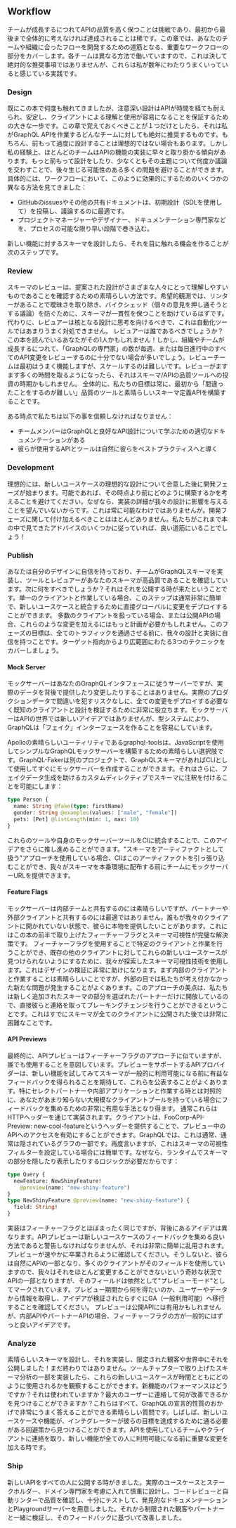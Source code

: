 ## Workflow

チームが成長するにつれてAPIの品質を高く保つことは挑戦であり、最初から最後まで全体的に考えなければ達成されることは稀です。この章では、あなたのチームや組織に合ったフローを開発するための道筋となる、重要なワークフローの部分をカバーします。各チームは異なる方法で働いていますので、これは決して絶対的な推奨事項ではありませんが、これらは私が数年にわたりうまくいっていると感じている実践です。

### Design

既にこの本で何度も触れてきましたが、注意深い設計はAPIが時間を経ても耐えられ、安定し、クライアントによる理解と使用が容易になることを保証するための大きな一歩です。この章で覚えておくべきことが１つだけとしたら、それは私がGraphQL APIを作業するどんなチームに対しても絶対に推奨するものです。もちろん、前もって過度に設計することは理想的ではない場合もあります。しかし私の経験上、ほとんどのチームはAPIの機能の実装に早々と取り掛かる傾向があります。もっと前もって設計をしたり、少なくともその主題について何度か議論を交わすことで、後々生じる可能性のある多くの問題を避けることができます。
具体的には、ワークフローにおいて、このように効果的にするためのいくつかの異なる方法を見てきました：

- GitHubのissuesやその他の共有ドキュメントは、初期設計（SDLを使用して）を投稿し、議論するのに最適です。
- プロジェクトマネージャーやデザイナー、ドキュメンテーション専門家などを、プロセスの可能な限り早い段階で巻き込む。

新しい機能に対するスキーマを設計したら、それを目に触れる機会を作ることが次のステップです。

### Review

スキーマのレビューは、提案された設計がさまざまな人々にとって理解しやすいものであることを確認するための素晴らしい方法です。希望的観測では、リンターがあることで曖昧さを取り除き、バイクシェッド（個々の意見を押し通そうとする議論）を防ぐために、スキーマが一貫性を保つことを助けているはずです。代わりに、レビュアーは核となる設計に思考を向けるべきで、これは自動化ツールではあまりうまく対処できません。
レビュアーは誰であるべきでしょうか？この本を読んでいるあなたがその1人かもしれません！しかし、組織やチームが成長するにつれて、「GraphQLの専門家」の数が毎週、または毎日進行中のすべてのAPI変更をレビューするのに十分でない場合が多いでしょう。レビューチームは最初はうまく機能しますが、スケールするのは難しいです。レビューがますます多くの時間を取るようになったら、それはスキーマ/APIの品質ツールへの投資の時期かもしれません。
全体的に、私たちの目標は常に、最初から「間違ったことをするのが難しい」品質のツールと素晴らしいスキーマ定義APIを構築することです。

ある時点で私たちは以下の事を信頼しなければなりません：

- チームメンバーはGraphQLと良好なAPI設計について学ぶための適切なドキュメンテーションがある
- 彼らが使用するAPIとツールは自然に彼らをベストプラクティスへと導く

### Development

理想的には、新しいユースケースの理想的な設計について合意した後に開発フェーズが始まります。可能であれば、その時点より前にどのように構築するかを考えることを避けてください。なぜなら、実装の詳細が我々の設計に影響を与えることを望んでいないからです。これは常に可能なわけではありませんが。開発フェーズに関して付け加えるべきことはほとんどありません。私たちがこれまで本の中で見てきたアドバイスのいくつかに従っていれば、良い道筋にいることでしょう！

### Publish

あなたは自分のデザインに自信を持っており、チームがGraphQLスキーマを実装し、ツールとレビュアーがあなたのスキーマが高品質であることを確認しています。次に何をすべきでしょうか？それはそれを公開する時が来たということです。単一のクライアントと作業している場合、このステップは通常非常に簡単で、新しいユースケースと統合するために直接グローバルに変更をデプロイすることができます。
多数のクライアントを扱っている場合、または公開APIの場合、これらのような変更を加えるにはもっと計画が必要かもしれません。このフェーズの目標は、全てのトラフィックを通過させる前に、我々の設計と実装に自信を持つことです。ターゲット指向からより広範囲にわたる3つのテクニックをカバーしましょう。

#### Mock Server

モックサーバーはあなたのGraphQLインタフェースに従うサーバーですが、実際のデータを背後で提供したり変更したりすることはありません。実際のプロダクションデータで間違いを犯すリスクなしに、全ての変更をデプロイする必要なく既知のクライアントと設計を検証するために非常に役立ちます。モックサーバーはAPIの世界では新しいアイデアではありませんが、型システムにより、GraphQLは「フェイク」インターフェースを作ることを容易にしています。

Apolloの素晴らしいユーティリティであるgraphql-toolsは、JavaScriptを使用してシンプルなGraphQLモックサーバーを構築するための素晴らしい選択肢です。GraphQL-Fakerは別のプロジェクトで、GraphQLスキーマがあればCLIとして使用してすぐにモックサーバーを作成することができます。それはさらに、フェイクデータ生成を助けるカスタムディレクティブでスキーマに注釈を付けることを可能にします：

```graphql
type Person {
  name: String @fake(type: firstName)
  gender: String @examples(values: ["male", "female"])
  pets: [Pet] @listLength(min: 1, max: 10)
}
```

これらのツールや自身のモックサーバーツールをCIに統合することで、このアイデアをさらに推し進めることができます。"スキーマをアーティファクトとして扱う"アプローチを使用している場合、CIはこのアーティファクトを引っ張り込むことができ、我々がスキーマを本番環境に配布する前にチームにモックサーバーURLを提供できます。

#### Feature Flags

モックサーバーは内部チームと共有するのには素晴らしいですが、パートナーや外部クライアントと共有するのには最適ではありません。誰もが我々のクライアントに開かれていない状態で、彼らに本物を提供したいことがあります。これにはこの本の前半で取り上げたフィーチャーフラグとスキーマ可視性が完璧な解決策です。
フィーチャーフラグを使用することで特定のクライアントと作業を行うことができ、既存の他のクライアントに対してこれらの新しいユースケースが見つけられないようにするために、我々が探索したスキーマ可視性技術を使用します。これはデザインの検証に非常に助けになります。まず内部のクライアントと作業することは素晴らしいことですが、外部の目では私たちが考え付かなかった新たな問題が発生することがよくあります。このアプローチの美点は、私たちは新しく追加されたスキーマの部分を選ばれたパートナーだけに開放しているので、直接彼らと連絡を取ってブレーキングチェンジを行うことができるということです。これはすでにスキーマが全てのクライアントに公開された後では非常に困難なことです。

#### API Previews

最終的に、APIプレビューはフィーチャーフラグのアプローチに似ていますが、誰でも使用することを意図しています。プレビューをサポートするAPIプロバイダーは、新しい機能を試してみてスキーマが一般的に利用可能になる前に有益なフィードバックを得られることを期待して、これらを公表することがよくあります。特にセレクトパートナーや内部アプリケーションと作業する時とは対照的に、あなたがあまり知らない大規模なクライアントプールを持っている場合にフィードバックを集めるための非常に有用な手法となり得ます。
通常これらはHTTPヘッダーを通じて実装されます。クライアントは、FooCorp-API-Preview: new-cool-featureというヘッダーを提供することで、プレビュー中のAPIへのアクセスを有効にすることができます。GraphQLでは、これは通常、通常は隠されているグラフの一部です。再度言いますが、これはスキーマの可視性フィルターを設定している場合には簡単です。なぜなら、ランタイムでスキーマの部分を隠したり表示したりするロジックが必要だからです：

```graphql
type Query {
  newFeature: NewShinyFeature!
    @preview(name: "new-shiny-feature")
}
type NewShinyFeature @preview(name: "new-shiny-feature") {
  field: String!
}
```

実装はフィーチャーフラグとほぼまったく同じですが、背後にあるアイデアは異なります。APIプレビューは新しいユースケースのフィードバックを集める良い方法であると警告しなければなりませんが、それは非常に簡単に乱用されます。プレビューが速やかに卒業されるように確認してください。そうしないと、彼らは自然にAPIの一部となり、多くのクライアントがそのフィールドを使用していますので、我々はそれをほとんど変更することができないという奇妙な状況でAPIの一部となりますが、そのフィールドは依然として"プレビューモード"としてマークされています。プレビュー期間から何を得たいのか、ユーザーやデータから情報を取得し、アイデアが検証されたらすぐにGA（一般利用可能）へ移行することを確認してください。
プレビューは公開APIには有用かもしれませんが、内部APIやパートナーAPIの場合、フィーチャーフラグの方が一般的にはずっと良いアイデアです。

### Analyze

素晴らしいスキーマを設計し、それを実装し、限定された観客や世界中にそれを公開しました！まだ終わりではありません。ツールチャプターで取り上げたスキーマ分析の一部を実装したら、これらの新しいユースケースが時間とともにどのように使用されるかを観察することができます。新機能のパフォーマンスはどうですか？それは使われていますか？最大のユーザーに連絡して何が改善できるかを見つけることができますか？これらはすべて、GraphQLの宣言的性質のおかげで非常にうまく答えることができる素晴らしい質問です。しばしば、新しいユースケースや機能が、インテグレーターが彼らの目標を達成するために通る必要がある回避策から見つけることができます。APIを使用しているチームやクライアントに連絡を取り、新しい機能が全ての人に利用可能になる前に重要な変更を加える時です。

### Ship

新しいAPIをすべての人に公開する時がきました。実際のユースケースとステークホルダー、ドメイン専門家を考慮に入れて慎重に設計し、コードレビューと自動リンターで品質を確認し、十分にテストして、発見的なドキュメンテーションとPlaygroundサーバーを用意しました。それから制限された観客やパートナーと一緒に検証し、そのフィードバックに基づいて改善しました。
